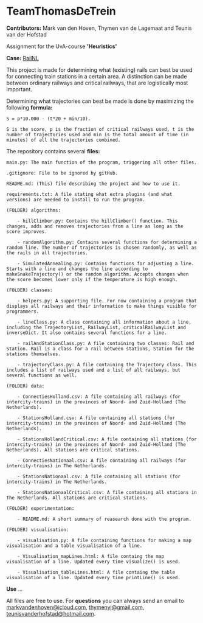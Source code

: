 # TeamThomasDeTrein

**Contributors:** Mark van den Hoven, Thymen van de Lagemaat and Teunis van der Hofstad

Assignment for the UvA-course **'Heuristics'**

**Case:** [RailNL](http://heuristieken.nl/wiki/index.php?title=RailNL)



This project is made for determining what (existing) rails can best be used for connecting train stations in a certain area. A distinction can be made between ordinary railways and critical railways, that are logistically most important. 

Determining what trajectories can best be made is done by maximizing the following **formula:** 

	S = p*10.000 - (t*20 + min/10). 
		
	S is the score, p is the fraction of critical railways used, t is the number of trajectories used and min is the total amount of time (in minutes) of all the trajectories combined.  

The repository contains several **files:** 

	main.py: The main function of the program, triggering all other files. 
	
	.gitignore: File to be ignored by gitHub. 
	
	README.md: (This) file describing the project and how to use it. 
	
	requirements.txt: A file stating what extra plugins (and what versions) are needed to install to run the program. 
	
	(FOLDER) algorithms:
	
		- hillClimber.py: Contains the hillClimber() function. This changes, adds and removes trajectories from a line as long as the score improves. 

		- randomAlgorithm.py: Contains several functions for determining a random line. The number of trajectories is chosen randomly, as well as the rails in all trajectories. 

		- SimulatedAnnealing.py: Contains functions for adjusting a line. Starts with a line and changes the line according to makeSnakeTrajectory() or the random algorithm. Accepts changes when the score becomes lower only if the temperature is high enough. 
	
	(FOLDER) classes:
	
		- helpers.py: A supporting file. For now containing a program that displays all railways and their information to make things visible for programmers. 

		- lineClass.py: A class containing all information about a line, including the TrajectoryList, RailwayList, criticalRailwayList and inverseDict. It also contains several functions for a line. 

		- railAndStationClass.py: A file containing two classes: Rail and Station. Rail is a class for a rail between stations, Station for the stations themselves. 

		- trajectoryClass.py: A file containing the Trajectory class. This includes a list of railways used and a list of all railways, but several functions as well. 
	
	(FOLDER) data:
	
		- ConnectiesHolland.csv: A file containing all railways (for intercity-trains) in the provinces of Noord- and Zuid-Holland (The Netherlands).

		- StationsHolland.csv: A file containing all stations (for intercity-trains) in the provinces of Noord- and Zuid-Holland (The Netherlands). 

		- StationsHollandCritical.csv: A file containing all stations (for intercity-trains) in the provinces of Noord- and Zuid-Holland (The Netherlands). All stations are critical stations. 

		- ConnectiesNationaal.csv: A file containing all railways (for intercity-trains) in The Netherlands. 

		- StationsNationaal.csv: A file containing all stations (for intercity-trains) in The Netherlands. 

		- StationsNationaalCritical.csv: A file containing all stations in The Netherlands. All stations are critical stations. 
	
	(FOLDER) experimentation:
	
		- README.md: A short summary of reasearch done with the program. 
	
	(FOLDER) visualisation:
	
		- visualisation.py: A file containing functions for making a map visualisation and a table visualisation of a line. 

		- Visualisation_mapLines.html: A file containg the map visualisation of a line. Updated every time visualize() is used. 

		- Visualisation_tableLines.html: A file containg the table visualisation of a line. Updated every time printLine() is used.

**Use**
...

All files are free to use. For **questions** you can always send an email to markvandenhoven@icloud.com, thymenyj@gmail.com, teunisvanderhofstad@hotmail.com. 
